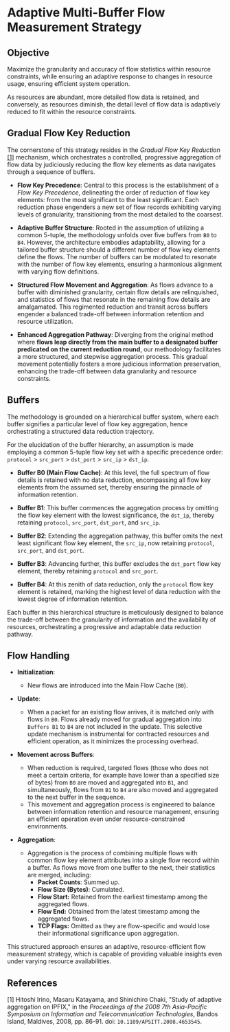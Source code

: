 # Adaptive Multi-Buffer Flow Measurement Strategy

## Objective
Maximize the granularity and accuracy of flow statistics within resource constraints, while ensuring an adaptive response to changes in resource usage, ensuring efficient system operation. 

As resources are abundant, more detailed flow data is retained, and conversely, as resources diminish, the detail level of flow data is adaptively reduced to fit within the resource constraints.


## Gradual Flow Key Reduction

The cornerstone of this strategy resides in the _Gradual Flow Key Reduction_ [[1]](#Irino2008) mechanism, which orchestrates a controlled, progressive aggregation of flow data by judiciously reducing the flow key elements as data navigates through a sequence of buffers.

- **Flow Key Precedence**: Central to this process is the establishment of a _Flow Key Precedence_, delineating the order of reduction of flow key elements: from the most significant to the least significant. Each reduction phase engenders a new set of flow records exhibiting varying levels of granularity, transitioning from the most detailed to the coarsest.

- **Adaptive Buffer Structure**: Rooted in the assumption of utilizing a common 5-tuple, the methodology unfolds over five buffers from `B0` to `B4`. However, the architecture embodies adaptability, allowing for a tailored buffer structure should a different number of flow key elements define the flows. The number of buffers can be modulated to resonate with the number of flow key elements, ensuring a harmonious alignment with varying flow definitions.

- **Structured Flow Movement and Aggregation**: As flows advance to a buffer with diminished granularity, certain flow details are relinquished, and statistics of flows that resonate in the remaining flow details are amalgamated. This regimented reduction and transit across buffers engender a balanced trade-off between information retention and resource utilization.

- **Enhanced Aggregation Pathway**: Diverging from the original method where **flows leap directly from the main buffer to a designated buffer predicated on the current reduction round**, our methodology facilitates a more structured, and stepwise aggregation process. This gradual movement potentially fosters a more judicious information preservation, enhancing the trade-off between data granularity and resource constraints.

## Buffers

The methodology is grounded on a hierarchical buffer system, where each buffer signifies a particular level of flow key aggregation, hence orchestrating a structured data reduction trajectory.

For the elucidation of the buffer hierarchy, an assumption is made employing a common 5-tuple flow key set with a specific precedence order: `protocol` > `src_port` > `dst_port` > `src_ip` > `dst_ip`.

- **Buffer B0 (Main Flow Cache)**: At this level, the full spectrum of flow details is retained with no data reduction, encompassing all flow key elements from the assumed set, thereby ensuring the pinnacle of information retention.

- **Buffer B1**: This buffer commences the aggregation process by omitting the flow key element with the lowest significance, the `dst_ip`, thereby retaining `protocol`, `src_port`, `dst_port`, and `src_ip`.

- **Buffer B2**: Extending the aggregation pathway, this buffer omits the next least significant flow key element, the `src_ip`, now retaining `protocol`, `src_port`, and `dst_port`.

- **Buffer B3**: Advancing further, this buffer excludes the `dst_port` flow key element, thereby retaining `protocol` and `src_port`.

- **Buffer B4**: At this zenith of data reduction, only the `protocol` flow key element is retained, marking the highest level of data reduction with the lowest degree of information retention.

Each buffer in this hierarchical structure is meticulously designed to balance the trade-off between the granularity of information and the availability of resources, orchestrating a progressive and adaptable data reduction pathway.

## Flow Handling

- **Initialization**:
    - New flows are introduced into the Main Flow Cache (`B0`).

- **Update**:
    - When a packet for an existing flow arrives, it is matched only with flows in `B0`. Flows already moved for gradual aggregation into `Buffers B1` to `B4` are not included in the update. This selective update mechanism is instrumental for contracted resources and efficient operation, as it minimizes the processing overhead. 
    
- **Movement across Buffers**:
    - When reduction is required, targeted flows (those who does not meet a certain criteria, for example have lower than a specified size of bytes) from `B0` are moved and aggregated into `B1`, and simultaneously, flows from `B1` to `B4` are also moved and aggregated to the next buffer in the sequence.
    - This movement and aggregation process is engineered to balance between information retention and resource management, ensuring an efficient operation even under resource-constrained environments.

- **Aggregation**:
  - Aggregation is the process of combining multiple flows with common flow key element attributes into a single flow record within a buffer. As flows move from one buffer to the next, their statistics are merged, including:
    - **Packet Counts**: Summed up.
    - **Flow Size (Bytes)**: Cumulated. 
    - **Flow Start:** Retained from the earliest timestamp among the aggregated flows. 
    - **Flow End:** Obtained from the latest timestamp among the aggregated flows.
    - **TCP Flags:** Omitted as they are flow-specific and would lose their informational significance upon aggregation.

  
This structured approach ensures an adaptive, resource-efficient flow measurement strategy, which is capable of providing valuable insights even under varying resource availabilities.

## References

 [1] <span id="Irino2008"></span>Hitoshi Irino, Masaru Katayama, and Shinichiro Chaki, "Study of adaptive aggregation on IPFIX," in the *Proceedings of the 2008 7th Asia-Pacific Symposium on Information and Telecommunication Technologies*, Bandos Island, Maldives, 2008, pp. 86-91. doi: `10.1109/APSITT.2008.4653545`.